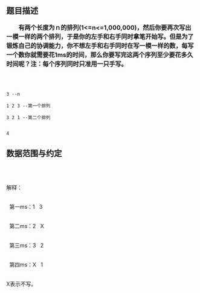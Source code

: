 ## 题目描述

<div style="text-indent: 24pt">
 <span style="font-size: medium"><b>有两个长度为ｎ的排列</b><b>(1<=n<=1,000,000)</b><b>，然后你要再次写出一模一样的两个排列，于是你的左手和右手同时拿笔开始写。但是为了锻炼自己的协调能力，你不想左手和右手同时在写一模一样的数，每写一个数你就需要花</b><b>1ms</b><b>的时间，那么你要写完这两个序列至少要花多久时间呢？注：每个序列同时只准用一只手写。</b></span>
</div>
<div>
 <span style="font-size: medium"><b> </b></span>
</div>

```input1
3 --n
1 2 3 --第一个排列
3 2 1 --第二个排列
```
```output1
4
```
## 数据范围与约定

<p><br><br>
  解释：<br><br>
    第一ms：1   3<br><br>
    第二ms：2   X<br><br>
    第三ms：3   2<br><br>
    第四ms：X   1<br><br>
  X表示不写。</p>

